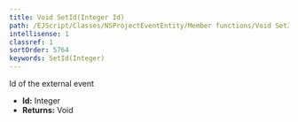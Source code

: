 ```yaml
---
title: Void SetId(Integer Id)
path: /EJScript/Classes/NSProjectEventEntity/Member functions/Void SetId(Integer p_0)
intellisense: 1
classref: 1
sortOrder: 5764
keywords: SetId(Integer)
---
```



Id of the external event



* **Id:** Integer
* **Returns:** Void


